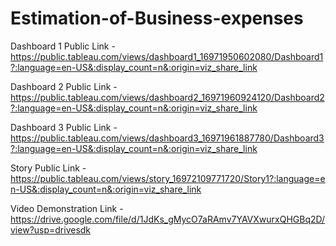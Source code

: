 # Estimation-of-Business-expenses

Dashboard 1 Public Link - https://public.tableau.com/views/dashboard1_16971950602080/Dashboard1?:language=en-US&:display_count=n&:origin=viz_share_link

Dashboard 2 Public Link - https://public.tableau.com/views/dashboard2_16971960924120/Dashboard2?:language=en-US&:display_count=n&:origin=viz_share_link

Dashboard 3 Public Link - https://public.tableau.com/views/dashboard3_16971961887780/Dashboard3?:language=en-US&:display_count=n&:origin=viz_share_link

Story Public Link - https://public.tableau.com/views/story_16972109771720/Story1?:language=en-US&:display_count=n&:origin=viz_share_link

Video Demonstration Link - https://drive.google.com/file/d/1JdKs_gMycO7aRAmv7YAVXwurxQHGBq2D/view?usp=drivesdk

